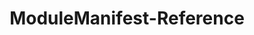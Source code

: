 ---
ms.date:  06/12/2017
contributor:  manikb
ms.topic:  reference
keywords:  gallery,powershell,cmdlet,psget
title:  ModuleManifest-Reference
---